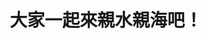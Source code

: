 ---
id: "111"
lang: zh-tw
description: 「廢除發展觀光條例36、60條，真正開放水域遊憩活動！」連署案
propose_date: 2021-11-01
meeting_date: 2022-04-22
publish: "TRUE"
selected: "FALSE"
blog_selected: "FALSE"
thumbnail: https://cm.pdis.nat.gov.tw/images/post/15rmuPKfGMFRu4e3jy6RAymcPcYMjzkW_.jpg
title: 大家一起來親水親海吧！
introduction:
  content: 本次協作會議是由台灣開放水域聯盟召集人李元治在2021年9月22日，在公共政策網路參與平台發起連署「廢除發展觀光條例36、60條，真正開放水域遊憩活動！」。本次協作會議將於2022年4月22日13:30舉辦，將會在本網站直播並會使用Slido即時搜集網路上意見，歡迎大家參與！本網站將陸續更新議題手冊、提案人簡報、部會簡報、主持人簡報、逐字稿、照片等資訊。
join:
  type: 提
  title: 廢除發展觀光條例36、60條，真正開放水域遊憩活動！
  link: https://join.gov.tw/idea/detail/87629654-2f3f-4660-9d2e-1321abcfef52
  image: https://cm.pdis.nat.gov.tw/images/post/18SCGfxAifT-vJvtpxHxH_aNrZUPrhwCH.jpg
layout: post
departments:
  - 交通部
  - 內政部
tags:
  - 休閒
embed:
  agenda_book:
    links:
      - https://issuu.com/pdis.tw/docs/_111_
  mind_map:
    links:
      - https://miro.com/app/board/uXjVOADC5n0=/
  ministry_slide:
    links:
      - https://issuu.com/pdis.tw/docs/1110422-_-v1
      - https://issuu.com/pdis.tw/docs/1110422-_-_
      - https://issuu.com/pdis.tw/docs/1110422-_
      - https://issuu.com/pdis.tw/docs/1110422_
  live:
    links:
      - https://youtu.be/ycE0zUoWQmU
---